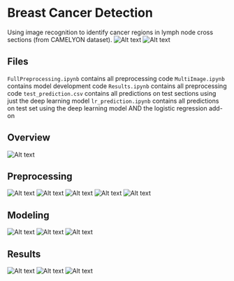 # Breast Cancer Detection
Using image recognition to identify cancer regions in lymph node cross sections (from CAMELYON dataset).
![Alt text](Images/positives.png?raw=true "Positives")
![Alt text](Images/heatmap.png?raw=true "Heatmap")

## Files
`FullPreprocessing.ipynb` contains all preprocessing code
`MultiImage.ipynb` contains model development code
`Results.ipynb` contains all preprocessing code
`test_prediction.csv` contains all predictions on test sections using just the deep learning model
`lr_prediction.ipynb` contains all predictions on test set using the deep learning model AND the logistic regression add-on

## Overview
![Alt text](Images/overview.png?raw=true "Overview")

## Preprocessing
![Alt text](Images/window.png?raw=true "Window")
![Alt text](Images/align.png?raw=true "Align")
![Alt text](Images/label.png?raw=true "Label")
![Alt text](Images/remove_empty.png?raw=true "Remove Empty")
![Alt text](Images/augment.png?raw=true "Augment")

## Modeling
![Alt text](Images/architecture.png?raw=true "Architecture")
![Alt text](Images/add_on.png?raw=true "Add-On")
![Alt text](Images/training.png?raw=true "Training")

## Results
![Alt text](Images/metrics.png?raw=true "Metrics")
![Alt text](Images/heatmap1.png?raw=true "Heatmap")
![Alt text](Images/heatmap2.png?raw=true "Heatmap")

